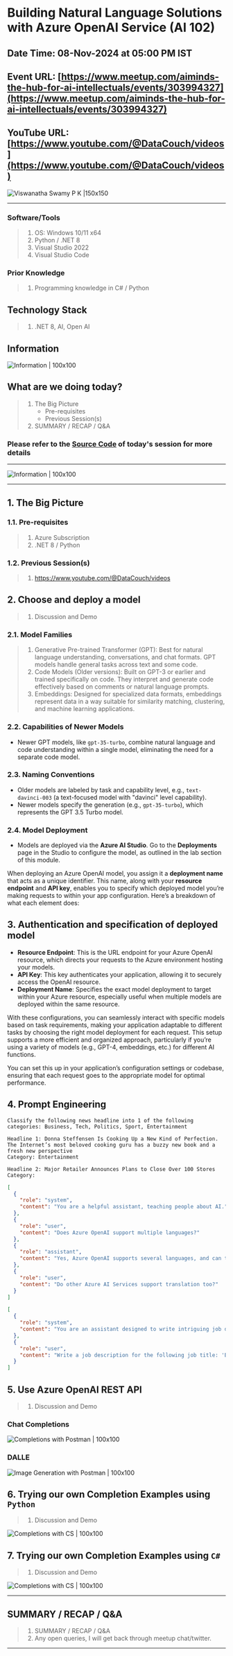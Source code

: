 # Building Natural Language Solutions with Azure OpenAI Service (AI 102)

## Date Time: 08-Nov-2024 at 05:00 PM IST

## Event URL: [https://www.meetup.com/aiminds-the-hub-for-ai-intellectuals/events/303994327](https://www.meetup.com/aiminds-the-hub-for-ai-intellectuals/events/303994327)

## YouTube URL: [https://www.youtube.com/@DataCouch/videos](https://www.youtube.com/@DataCouch/videos)

![Viswanatha Swamy P K |150x150](./Documentation/Images/ViswanathaSwamyPK.PNG)

---

### Software/Tools

> 1. OS: Windows 10/11 x64
> 1. Python / .NET 8
> 1. Visual Studio 2022
> 1. Visual Studio Code

### Prior Knowledge

> 1. Programming knowledge in C# / Python

## Technology Stack

> 1. .NET 8, AI, Open AI

## Information

![Information | 100x100](../Documentation/Images/Information.PNG)

## What are we doing today?

> 1. The Big Picture
>    - Pre-requisites
>    - Previous Session(s)
> 1. SUMMARY / RECAP / Q&A

### Please refer to the [**Source Code**](https://github.com/vishipayyallore/aiml-2024/tree/main/ai102demos) of today's session for more details

---

![Information | 100x100](../Documentation/Images/SeatBelt.PNG)

---

## 1. The Big Picture

### 1.1. Pre-requisites

> 1. Azure Subscription
> 1. .NET 8 / Python

### 1.2. Previous Session(s)

> 1. <https://www.youtube.com/@DataCouch/videos>

## 2. Choose and deploy a model

> 1. Discussion and Demo

### 2.1. Model Families

> 1. Generative Pre-trained Transformer (GPT): Best for natural language understanding, conversations, and chat formats. GPT models handle general tasks across text and some code.
> 1. Code Models (Older versions): Built on GPT-3 or earlier and trained specifically on code. They interpret and generate code effectively based on comments or natural language prompts.
> 1. Embeddings: Designed for specialized data formats, embeddings represent data in a way suitable for similarity matching, clustering, and machine learning applications.

### 2.2. Capabilities of Newer Models

- Newer GPT models, like `gpt-35-turbo`, combine natural language and code understanding within a single model, eliminating the need for a separate code model.

### 2.3. Naming Conventions

- Older models are labeled by task and capability level, e.g., `text-davinci-003` (a text-focused model with "davinci" level capability).
- Newer models specify the generation (e.g., `gpt-35-turbo`), which represents the GPT 3.5 Turbo model.

### 2.4. Model Deployment

- Models are deployed via the **Azure AI Studio**. Go to the **Deployments** page in the Studio to configure the model, as outlined in the lab section of this module.

When deploying an Azure OpenAI model, you assign it a **deployment name** that acts as a unique identifier. This name, along with your **resource endpoint** and **API key**, enables you to specify which deployed model you’re making requests to within your app configuration. Here’s a breakdown of what each element does:

## 3. Authentication and specification of deployed model

- **Resource Endpoint**: This is the URL endpoint for your Azure OpenAI resource, which directs your requests to the Azure environment hosting your models.
- **API Key**: This key authenticates your application, allowing it to securely access the OpenAI resource.
- **Deployment Name**: Specifies the exact model deployment to target within your Azure resource, especially useful when multiple models are deployed within the same resource.

With these configurations, you can seamlessly interact with specific models based on task requirements, making your application adaptable to different tasks by choosing the right model deployment for each request. This setup supports a more efficient and organized approach, particularly if you’re using a variety of models (e.g., GPT-4, embeddings, etc.) for different AI functions.

You can set this up in your application’s configuration settings or codebase, ensuring that each request goes to the appropriate model for optimal performance.

## 4. Prompt Engineering

```text
Classify the following news headline into 1 of the following categories: Business, Tech, Politics, Sport, Entertainment

Headline 1: Donna Steffensen Is Cooking Up a New Kind of Perfection. The Internet’s most beloved cooking guru has a buzzy new book and a fresh new perspective
Category: Entertainment

Headline 2: Major Retailer Announces Plans to Close Over 100 Stores
Category:
```

```json
[
  {
    "role": "system",
    "content": "You are a helpful assistant, teaching people about AI."
  },
  {
    "role": "user",
    "content": "Does Azure OpenAI support multiple languages?"
  },
  {
    "role": "assistant",
    "content": "Yes, Azure OpenAI supports several languages, and can translate between them."
  },
  {
    "role": "user",
    "content": "Do other Azure AI Services support translation too?"
  }
]
```

```json
[
  {
    "role": "system",
    "content": "You are an assistant designed to write intriguing job descriptions. "
  },
  {
    "role": "user",
    "content": "Write a job description for the following job title: 'Business Intelligence Analyst'. It should include responsibilities, required qualifications, and highlight benefits like time off and flexible hours."
  }
]
```

## 5. Use Azure OpenAI REST API

> 1. Discussion and Demo

### Chat Completions

![Completions with Postman | 100x100](./Documentation/Images/Chat_Completions_Postman.PNG)

### DALLE

![Image Generation with Postman | 100x100](./Documentation/Images/DALLE_Postman.PNG)

## 6. Trying our own Completion Examples using `Python`

> 1. Discussion and Demo

![Completions with CS | 100x100](./Documentation/Images/Chat_Completions_PY.PNG)

## 7. Trying our own Completion Examples using `C#`

> 1. Discussion and Demo

![Completions with CS | 100x100](./Documentation/Images/Chat_Completions_CS.PNG)

---

## SUMMARY / RECAP / Q&A

> 1. SUMMARY / RECAP / Q&A
> 2. Any open queries, I will get back through meetup chat/twitter.

---
